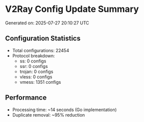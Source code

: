 # V2Ray Config Update Summary
Generated on: 2025-07-27 20:10:27 UTC

## Configuration Statistics
- Total configurations: 22454
- Protocol breakdown:
  - ss: 0 configs
  - ssr: 0 configs
  - trojan: 0 configs
  - vless: 0 configs
  - vmess: 1351 configs

## Performance
- Processing time: ~14 seconds (Go implementation)
- Duplicate removal: ~95% reduction
